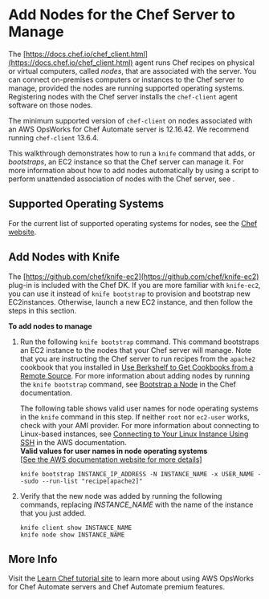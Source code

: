 # Add Nodes for the Chef Server to Manage<a name="opscm-addnodes"></a>

The [https://docs.chef.io/chef_client.html](https://docs.chef.io/chef_client.html) agent runs Chef recipes on physical or virtual computers, called *nodes*, that are associated with the server\. You can connect on\-premises computers or instances to the Chef server to manage, provided the nodes are running supported operating systems\. Registering nodes with the Chef server installs the `chef-client` agent software on those nodes\.

The minimum supported version of `chef-client` on nodes associated with an AWS OpsWorks for Chef Automate server is 12\.16\.42\. We recommend running `chef-client` 13\.6\.4\.

This walkthrough demonstrates how to run a `knife` command that adds, or *bootstraps*, an EC2 instance so that the Chef server can manage it\. For more information about how to add nodes automatically by using a script to perform unattended association of nodes with the Chef server, see \.

## Supported Operating Systems<a name="w3ab2b9c19c13b9"></a>

For the current list of supported operating systems for nodes, see the [Chef website](https://docs.chef.io/platforms.html)\.

## Add Nodes with Knife<a name="w3ab2b9c19c13c11"></a>

The [https://github.com/chef/knife-ec2](https://github.com/chef/knife-ec2) plug\-in is included with the Chef DK\. If you are more familiar with `knife-ec2`, you can use it instead of `knife bootstrap` to provision and bootstrap new EC2instances\. Otherwise, launch a new EC2 instance, and then follow the steps in this section\.

**To add nodes to manage**

1. Run the following `knife bootstrap` command\. This command bootstraps an EC2 instance to the nodes that your Chef server will manage\. Note that you are instructing the Chef server to run recipes from the `apache2` cookbook that you installed in [Use Berkshelf to Get Cookbooks from a Remote Source](opscm-starterkit.md#opscm-berkshelf)\. For more information about adding nodes by running the `knife bootstrap` command, see [Bootstrap a Node](https://docs.chef.io/install_bootstrap.html) in the Chef documentation\.

   The following table shows valid user names for node operating systems in the `knife` command in this step\. If neither `root` nor `ec2-user` works, check with your AMI provider\. For more information about connecting to Linux\-based instances, see [Connecting to Your Linux Instance Using SSH](http://docs.aws.amazon.com/AWSEC2/latest/UserGuide/AccessingInstancesLinux.html) in the AWS documentation\.  
**Valid values for user names in node operating systems**    
[\[See the AWS documentation website for more details\]](http://docs.aws.amazon.com/opsworks/latest/userguide/opscm-addnodes.html)

   ```
   knife bootstrap INSTANCE_IP_ADDRESS -N INSTANCE_NAME -x USER_NAME --sudo --run-list "recipe[apache2]"
   ```

1. Verify that the new node was added by running the following commands, replacing *INSTANCE\_NAME* with the name of the instance that you just added\.

   ```
   knife client show INSTANCE_NAME
   knife node show INSTANCE_NAME
   ```

## More Info<a name="w3ab2b9c19c13c13"></a>

Visit the [Learn Chef tutorial site](https://learn.chef.io/tutorials/manage-a-node/opsworks) to learn more about using AWS OpsWorks for Chef Automate servers and Chef Automate premium features\.
